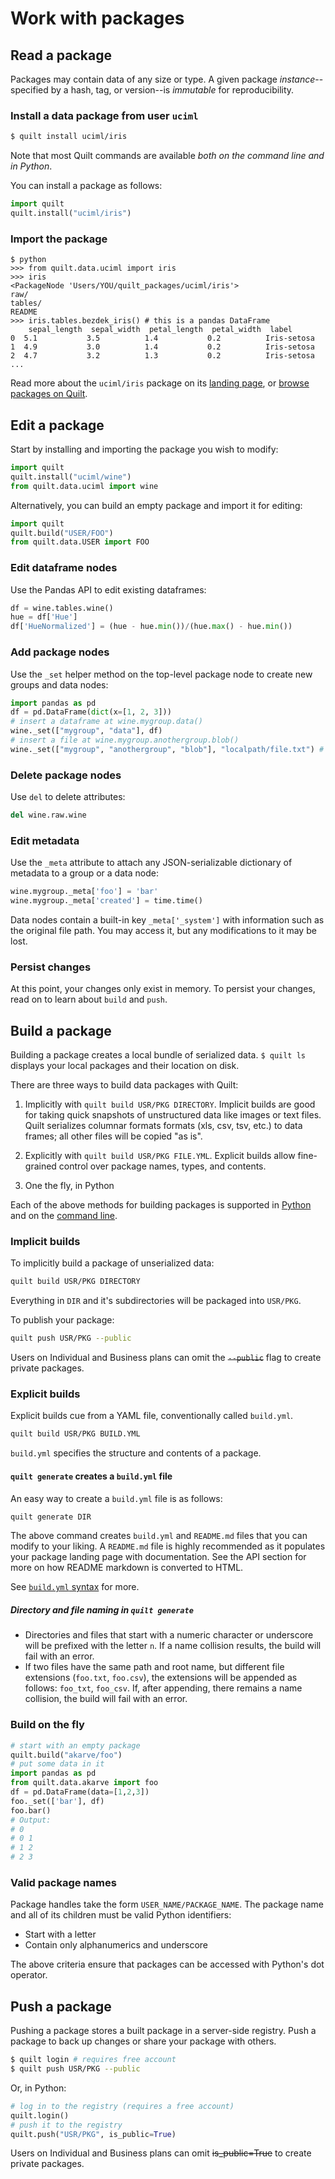 # Work with packages

## Read a package
Packages may contain data of any size or type. A given package _instance_--specified
by a hash, tag, or version--is _immutable_ for reproducibility.

### Install a data package from  user `uciml`
```bash
$ quilt install uciml/iris
```

Note that most Quilt commands are available _both on the command line and in Python_.

You can install a package as follows:

```python
import quilt
quilt.install("uciml/iris")
```

### Import the package
```
$ python
>>> from quilt.data.uciml import iris
>>> iris
<PackageNode 'Users/YOU/quilt_packages/uciml/iris'>
raw/
tables/
README
>>> iris.tables.bezdek_iris() # this is a pandas DataFrame
    sepal_length  sepal_width  petal_length  petal_width  label
0  5.1           3.5          1.4           0.2          Iris-setosa
1  4.9           3.0          1.4           0.2          Iris-setosa
2  4.7           3.2          1.3           0.2          Iris-setosa
...
```

Read more about the `uciml/iris` package on its [landing page](https://quiltdata.com/package/uciml/iris), or [browse  packages on Quilt](https://quiltdata.com/search/?q=).

## Edit a package
Start by installing and importing the package you wish to modify:
``` python
import quilt
quilt.install("uciml/wine")
from quilt.data.uciml import wine
```

Alternatively, you can  build an empty package and import it for editing:
```python
import quilt
quilt.build("USER/FOO")
from quilt.data.USER import FOO
```

### Edit dataframe nodes
Use the Pandas API to edit existing dataframes:
``` python
df = wine.tables.wine()
hue = df['Hue']
df['HueNormalized'] = (hue - hue.min())/(hue.max() - hue.min())
```

### Add package nodes
Use the `_set` helper method on the top-level package node to create new groups and data nodes:
``` python
import pandas as pd
df = pd.DataFrame(dict(x=[1, 2, 3]))
# insert a dataframe at wine.mygroup.data()
wine._set(["mygroup", "data"], df) 
# insert a file at wine.mygroup.anothergroup.blob()
wine._set(["mygroup", "anothergroup", "blob"], "localpath/file.txt") #
```

### Delete package nodes
Use `del` to delete attributes:
``` python
del wine.raw.wine
```

### Edit metadata
Use the `_meta` attribute to attach any JSON-serializable dictionary of metadata to a group or a data node:

``` python
wine.mygroup._meta['foo'] = 'bar'
wine.mygroup._meta['created'] = time.time()
```

Data nodes contain a built-in key `_meta['_system']` with information such as the original file path. You may access it, but any modifications to it may be lost.

### Persist changes
At this point, your changes only exist in memory. To persist your
changes, read on to learn about  `build` and `push`.

## Build a package

Building a package creates a local bundle of serialized data. `$ quilt ls`
displays your local packages and their location on disk.

There are three ways to build data packages with Quilt:

1. Implicitly with `quilt build USR/PKG DIRECTORY`. Implicit builds are good for taking quick snapshots of unstructured data like images or text files. Quilt serializes columnar formats formats (xls, csv, tsv, etc.) to data frames; all other files will be copied "as is".

1. Explicitly with `quilt build USR/PKG FILE.YML`. Explicit builds allow fine-grained control over package names, types, and contents.

1. One the fly, in Python

Each of the above methods for building packages is supported in [Python](./api.md) and on the [command line](./api.md).

### Implicit builds

To implicitly build a package of unserialized data:

```bash
quilt build USR/PKG DIRECTORY
```
Everything in `DIR` and it's subdirectories will be packaged into `USR/PKG`.

To publish your package:
```bash
quilt push USR/PKG --public
```
Users on Individual and Business plans can omit the ~~`--public`~~ flag to create private packages.

### Explicit builds

Explicit builds cue from a YAML file, conventionally called `build.yml`.

```bash
quilt build USR/PKG BUILD.YML
```

`build.yml` specifies the structure and contents of a package.

#### `quilt generate` creates a `build.yml` file

An easy way to create a `build.yml` file is as follows:

```bash
quilt generate DIR
```

The above command creates `build.yml` and `README.md` files that you can modify to your liking. A `README.md` file is highly recommended as it populates your package landing page with documentation. See the API section for more on how README markdown is converted to HTML.

See [`build.yml` syntax](https://docs.quiltdata.com/api/build.yml) for more.

##### Directory and file naming in `quilt generate`
* Directories and files that start with a numeric character or underscore will be prefixed with the letter `n`. If a name collision results, the build will fail with an error.
* If two files have the same path and root name, but different file extensions (`foo.txt`, `foo.csv`), the extensions will be appended as follows: `foo_txt`, `foo_csv`. If, after appending, there remains a name collision, the build will fail with an error.

### Build on the fly

```python
# start with an empty package
quilt.build("akarve/foo")
# put some data in it
import pandas as pd
from quilt.data.akarve import foo
df = pd.DataFrame(data=[1,2,3])
foo._set(['bar'], df)
foo.bar()
# Output:
# 0
# 0	1
# 1	2
# 2	3
```

### Valid package names
Package handles take the form `USER_NAME/PACKAGE_NAME`. The package name and all of its children must be valid Python identifiers:
* Start with a letter
* Contain only alphanumerics and underscore

The above criteria ensure that packages can be accessed with Python's dot operator.

## Push a package
Pushing a package stores a built package in a server-side registry. Push a package
to back up changes or share your package with others.

```bash
$ quilt login # requires free account
$ quilt push USR/PKG --public
```

Or, in Python:
```python
# log in to the registry (requires a free account)
quilt.login()
# push it to the registry
quilt.push("USR/PKG", is_public=True)
```

Users on Individual and Business plans can omit ~~is_public=True~~ to create private packages.
